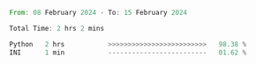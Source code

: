 <!--START_SECTION:waka-->

```rust
From: 08 February 2024 - To: 15 February 2024

Total Time: 2 hrs 2 mins

Python   2 hrs           >>>>>>>>>>>>>>>>>>>>>>>>>   98.38 %
INI      1 min           -------------------------   01.62 %
```

<!--END_SECTION:waka-->
